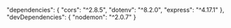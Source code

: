 "dependencies": {
    "cors": "^2.8.5",
    "dotenv": "^8.2.0",
    "express": "^4.17.1"
  },
  "devDependencies": {
    "nodemon": "^2.0.7"
  }